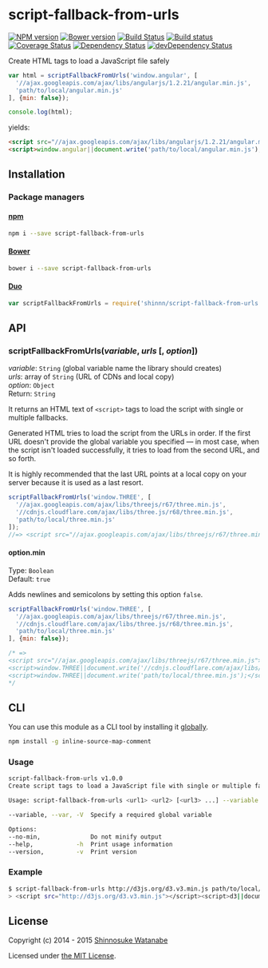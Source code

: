 # script-fallback-from-urls

[![NPM version](https://img.shields.io/npm/v/script-fallback-from-urls.svg)](https://www.npmjs.com/package/script-fallback-from-urls)
[![Bower version](https://img.shields.io/bower/v/script-fallback-from-urls.svg)](https://github.com/shinnn/script-fallback-from-urls/releases)
[![Build Status](https://travis-ci.org/shinnn/script-fallback-from-urls.svg?branch=master)](https://travis-ci.org/shinnn/script-fallback-from-urls)
[![Build status](https://ci.appveyor.com/api/projects/status/5m4u2h2ln3qb2mq2?svg=true)](https://ci.appveyor.com/project/ShinnosukeWatanabe/script-fallback-from-urls)
[![Coverage Status](https://img.shields.io/coveralls/shinnn/script-fallback-from-urls.svg?label=cov)](https://coveralls.io/r/shinnn/script-fallback-from-urls)
[![Dependency Status](https://img.shields.io/david/shinnn/script-fallback-from-urls.svg?label=deps)](https://david-dm.org/shinnn/script-fallback-from-urls)
[![devDependency Status](https://img.shields.io/david/dev/shinnn/script-fallback-from-urls.svg?label=devDeps)](https://david-dm.org/shinnn/script-fallback-from-urls#info=devDependencies)

Create HTML tags to load a JavaScript file safely

```javascript
var html = scriptFallbackFromUrls('window.angular', [
  '//ajax.googleapis.com/ajax/libs/angularjs/1.2.21/angular.min.js',
  'path/to/local/angular.min.js'
], {min: false});

console.log(html);
```

yields:

```html
<script src="//ajax.googleapis.com/ajax/libs/angularjs/1.2.21/angular.min.js"></script>
<script>window.angular||document.write('path/to/local/angular.min.js');</script>
```

## Installation

### Package managers

#### [npm](https://www.npmjs.com/)

```sh
npm i --save script-fallback-from-urls
```

#### [Bower](http://bower.io/)

```sh
bower i --save script-fallback-from-urls
```

#### [Duo](http://duojs.org/)

```javascript
var scriptFallbackFromUrls = require('shinnn/script-fallback-from-urls');
```

## API

### scriptFallbackFromUrls(*variable*, *urls* [, *option*])

*variable*: `String` (global variable name the library should creates)  
*urls*: array of `String` (URL of CDNs and local copy)  
*option*: `Object`  
Return: `String`

It returns an HTML text of `<script>` tags to load the script with single or multiple fallbacks.

Generated HTML tries to load the script from the URLs in order. If the first URL doesn't provide the global variable you specified — in most case, when the script isn't loaded successfully, it tries to load from the second URL, and so forth.

It is highly recommended that the last URL points at a local copy on your server because it is used as a last resort.

```javascript
scriptFallbackFromUrls('window.THREE', [
  '//ajax.googleapis.com/ajax/libs/threejs/r67/three.min.js',
  '//cdnjs.cloudflare.com/ajax/libs/three.js/r68/three.min.js',
  'path/to/local/three.min.js'
]);
//=> <script src="//ajax.googleapis.com/ajax/libs/threejs/r67/three.min.js"></script><script>window.THREE||document.write(\'//cdnjs.cloudflare.com/ajax/libs/three.js/r68/three.min.js\')</script><script>window.THREE||document.write(\'path/to/local/three.min.js\')</script>
```

#### option.min

Type: `Boolean`  
Default: `true`

Adds newlines and semicolons by setting this option `false`.

```javascript
scriptFallbackFromUrls('window.THREE', [
  '//ajax.googleapis.com/ajax/libs/threejs/r67/three.min.js',
  '//cdnjs.cloudflare.com/ajax/libs/three.js/r68/three.min.js',
  'path/to/local/three.min.js'
], {min: false});

/* =>
<script src="//ajax.googleapis.com/ajax/libs/threejs/r67/three.min.js"></script>
<script>window.THREE||document.write('//cdnjs.cloudflare.com/ajax/libs/three.js/r68/three.min.js');</script>
<script>window.THREE||document.write('path/to/local/three.min.js');</script>
*/
```

## CLI

You can use this module as a CLI tool by installing it [globally](https://docs.npmjs.com/files/folders#global-installation).

```sh
npm install -g inline-source-map-comment
```

### Usage

```sh
script-fallback-from-urls v1.0.0
Create script tags to load a JavaScript file with single or multiple fallbacks

Usage: script-fallback-from-urls <url1> <url2> [<url3> ...] --variable <variable>

--variable, --var, -V  Specify a required global variable

Options:
--no-min,              Do not minify output
--help,            -h  Print usage information
--version,         -v  Print version
```

### Example

```sh
$ script-fallback-from-urls http://d3js.org/d3.v3.min.js path/to/local/d3.v3.min.js --variable d3
> <script src="http://d3js.org/d3.v3.min.js"></script><script>d3||document.write('path/to/local/d3.v3.min.js')</script>
```

## License

Copyright (c) 2014 - 2015 [Shinnosuke Watanabe](https://github.com/shinnn)

Licensed under [the MIT License](./LICENSE).
